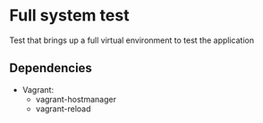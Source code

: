 # Full system test

Test that brings up a full virtual environment to test the application

## Dependencies

 * Vagrant:
    * vagrant-hostmanager
    * vagrant-reload
